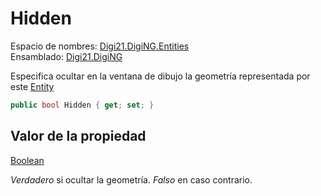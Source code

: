 # Hidden

Espacio de nombres: [Digi21.DigiNG.Entities](/digi3d-net/programacion/.net/referencia/digi21.diging/digi21.diging.entities/) \
Ensamblado: [Digi21.DigiNG](/digi3d-net/programacion/.net/referencia/digi21.diging.plugin/digi21.diging/)​‌

Especifica ocultar en la ventana de dibujo la geometría representada por este [Entity](/digi3d-net/programacion/.net/referencia/digi21.diging/digi21.diging.entities/clases/entity/)

```csharp
public bool Hidden { get; set; }‌
```

## Valor de la propiedad <a href="#valor-de-la-propiedad" id="valor-de-la-propiedad"></a>

‌​[Boolean](https://docs.microsoft.com/en-us/dotnet/api/system.boolean?view=net-5.0)​‌

_Verdadero_ si ocultar la geometría. _Falso_ en caso contrario.‌
